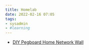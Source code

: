 ```yaml
---
title: Homelab
date: 2022-02-16 07:05
tags:
- sysadmin
- #learning
---
```


* [DIY Pegboard Home Network Wall](https://lifehacker.com/diy-pegboard-home-network-wall-400093)
